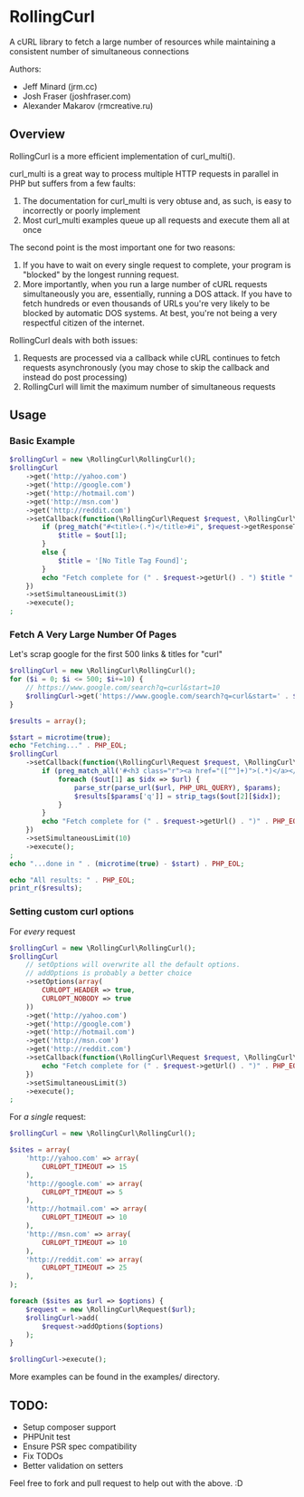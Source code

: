 # RollingCurl

A cURL library to fetch a large number of resources while maintaining a consistent number of simultaneous connections

Authors:
 - Jeff Minard (jrm.cc)
 - Josh Fraser (joshfraser.com)
 - Alexander Makarov (rmcreative.ru)

## Overview

RollingCurl is a more efficient implementation of curl_multi().

curl_multi is a great way to process multiple HTTP requests in parallel in PHP but suffers from a few faults:

 1. The documentation for curl_multi is very obtuse and, as such, is easy to incorrectly or poorly implement
 2. Most curl_multi examples queue up all requests and execute them all at once

The second point is the most important one for two reasons:

 1. If you have to wait on every single request to complete, your program is "blocked" by the longest running request.
 2. More importantly, when you run a large number of cURL requests simultaneously you are, essentially, running a DOS attack. If you have to fetch hundreds or even thousands of URLs you're very likely to be blocked by automatic DOS systems. At best, you're not being a very respectful citizen of the internet.

RollingCurl deals with both issues:

 1. Requests are processed via a callback while cURL continues to fetch requests asynchronously (you may chose to skip the callback and instead do post processing)
 2. RollingCurl will limit the maximum number of simultaneous requests

## Usage

### Basic Example

```php
$rollingCurl = new \RollingCurl\RollingCurl();
$rollingCurl
    ->get('http://yahoo.com')
    ->get('http://google.com')
    ->get('http://hotmail.com')
    ->get('http://msn.com')
    ->get('http://reddit.com')
    ->setCallback(function(\RollingCurl\Request $request, \RollingCurl\RollingCurl $rollingCurl) {
        if (preg_match("#<title>(.*)</title>#i", $request->getResponseText(), $out)) {
            $title = $out[1];
        }
        else {
            $title = '[No Title Tag Found]';
        }
        echo "Fetch complete for (" . $request->getUrl() . ") $title " . PHP_EOL;
    })
    ->setSimultaneousLimit(3)
    ->execute();
;
```

### Fetch A Very Large Number Of Pages

Let's scrap google for the first 500 links & titles for "curl"

```php
$rollingCurl = new \RollingCurl\RollingCurl();
for ($i = 0; $i <= 500; $i+=10) {
    // https://www.google.com/search?q=curl&start=10
    $rollingCurl->get('https://www.google.com/search?q=curl&start=' . $i);
}

$results = array();

$start = microtime(true);
echo "Fetching..." . PHP_EOL;
$rollingCurl
    ->setCallback(function(\RollingCurl\Request $request, \RollingCurl\RollingCurl $rollingCurl) use (&$results) {
        if (preg_match_all('#<h3 class="r"><a href="([^"]+)">(.*)</a></h3>#iU', $request->getResponseText(), $out)) {
            foreach ($out[1] as $idx => $url) {
                parse_str(parse_url($url, PHP_URL_QUERY), $params);
                $results[$params['q']] = strip_tags($out[2][$idx]);
            }
        }
        echo "Fetch complete for (" . $request->getUrl() . ")" . PHP_EOL;
    })
    ->setSimultaneousLimit(10)
    ->execute();
;
echo "...done in " . (microtime(true) - $start) . PHP_EOL;

echo "All results: " . PHP_EOL;
print_r($results);
```

### Setting custom curl options

For *every* request

```php
$rollingCurl = new \RollingCurl\RollingCurl();
$rollingCurl
    // setOptions will overwrite all the default options.
    // addOptions is probably a better choice
    ->setOptions(array(
        CURLOPT_HEADER => true,
        CURLOPT_NOBODY => true
    ))
    ->get('http://yahoo.com')
    ->get('http://google.com')
    ->get('http://hotmail.com')
    ->get('http://msn.com')
    ->get('http://reddit.com')
    ->setCallback(function(\RollingCurl\Request $request, \RollingCurl\RollingCurl $rollingCurl) {
        echo "Fetch complete for (" . $request->getUrl() . ")" . PHP_EOL;
    })
    ->setSimultaneousLimit(3)
    ->execute();
;
```

For *a single* request:

```php
$rollingCurl = new \RollingCurl\RollingCurl();

$sites = array(
    'http://yahoo.com' => array(
        CURLOPT_TIMEOUT => 15
    ),
    'http://google.com' => array(
        CURLOPT_TIMEOUT => 5
    ),
    'http://hotmail.com' => array(
        CURLOPT_TIMEOUT => 10
    ),
    'http://msn.com' => array(
        CURLOPT_TIMEOUT => 10
    ),
    'http://reddit.com' => array(
        CURLOPT_TIMEOUT => 25
    ),
);

foreach ($sites as $url => $options) {
    $request = new \RollingCurl\Request($url);
    $rollingCurl->add(
        $request->addOptions($options)
    );
}

$rollingCurl->execute();
```

More examples can be found in the examples/ directory.

## TODO:

 - Setup composer support
 - PHPUnit test
 - Ensure PSR spec compatibility
 - Fix TODOs
 - Better validation on setters

Feel free to fork and pull request to help out with the above. :D